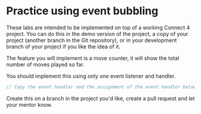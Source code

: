 # Practice using event bubbling

These labs are intended to be implemented on top of a working Connect 4 project. You can do this in the demo version of the project, a copy of your project (another branch in the Git repository), or in your development branch of your project if you like the idea of it.

The feature you will implement is a move counter, it will show the total number of moves played so far.

You should implement this using only _one_ event listener and handler.

```js
// Copy the event handler and the assignment of the event handler below
```

Create this on a branch in the project you'd like, create a pull request and let your mentor know.
